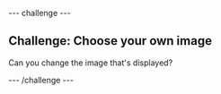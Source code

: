 --- challenge ---
## Challenge: Choose your own image
Can you change the image that's displayed?


--- /challenge ---